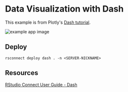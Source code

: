 # Data Visualization with Dash

This example is from Plotly's [Dash tutorial](https://dash.plot.ly/getting-started-part-2).

![example app image](app.png)

## Deploy

```
rsconnect deploy dash . -n <SERVER-NICKNAME>
```

## Resources

[RStudio Connect User Guide - Dash](https://docs.rstudio.com/connect/user/dash/)
